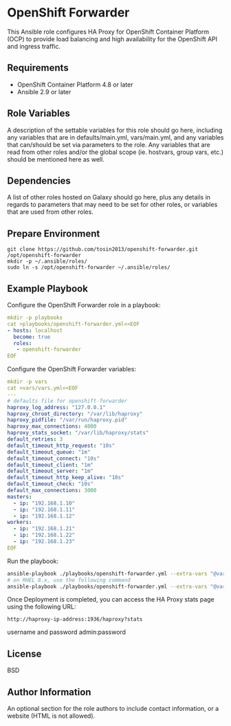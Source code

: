 OpenShift Forwarder
=========

This Ansible role configures HA Proxy for OpenShift Container Platform (OCP) to provide load balancing and high availability for the OpenShift API and ingress traffic.


Requirements
------------

* OpenShift Container Platform 4.8 or later
* Ansible 2.9 or later

Role Variables
--------------

A description of the settable variables for this role should go here, including any variables that are in defaults/main.yml, vars/main.yml, and any variables that can/should be set via parameters to the role. Any variables that are read from other roles and/or the global scope (ie. hostvars, group vars, etc.) should be mentioned here as well.

Dependencies
------------

A list of other roles hosted on Galaxy should go here, plus any details in regards to parameters that may need to be set for other roles, or variables that are used from other roles.

Prepare Environment
-------------------
```
git clone https://github.com/tosin2013/openshift-forwarder.git /opt/openshift-forwarder
mkdir -p ~/.ansible/roles/
sudo ln -s /opt/openshift-forwarder ~/.ansible/roles/
```


Example Playbook
----------------
Configure the OpenShift Forwarder role in a playbook:
```yaml
mkdir -p playbooks
cat >playbooks/openshift-forwarder.yml<<EOF
- hosts: localhost
  become: true
  roles:
   - openshift-forwarder
EOF
```

Configure the OpenShift Forwarder variables:
```yaml
mkdir -p vars
cat >vars/vars.yml<<EOF
---
# defaults file for openshift-forwarder
haproxy_log_address: "127.0.0.1"
haproxy_chroot_directory: "/var/lib/haproxy"
haproxy_pidfile: "/var/run/haproxy.pid"
haproxy_max_connections: 4000
haproxy_stats_socket: "/var/lib/haproxy/stats"
default_retries: 3
default_timeout_http_request: "10s"
default_timeout_queue: "1m"
default_timeout_connect: "10s"
default_timeout_client: "1m"
default_timeout_server: "1m"
default_timeout_http_keep_alive: "10s"
default_timeout_check: "10s"
default_max_connections: 3000
masters:
  - ip: "192.168.1.10"
  - ip: "192.168.1.11"
  - ip: "192.168.1.12"
workers:
  - ip: "192.168.1.21"
  - ip: "192.168.1.22"
  - ip: "192.168.1.23"
EOF
```
Run the playbook:
```bash
ansible-playbook ./playbooks/openshift-forwarder.yml --extra-vars "@vars/vars.yml" -e "ansible_python_interpreter=/usr/bin/python3" -v
# on RHEL 8.x, use the following command 
ansible-playbook ./playbooks/openshift-forwarder.yml --extra-vars "@vars/vars.yml" -e "ansible_python_interpreter=/usr/libexec/platform-python" -v
```


Once Deployment is completed, you can access the HA Proxy stats page using the following URL:
```
http://haproxy-ip-address:1936/haproxy?stats
```
username and password admin:password

License
-------

BSD

Author Information
------------------

An optional section for the role authors to include contact information, or a website (HTML is not allowed).
